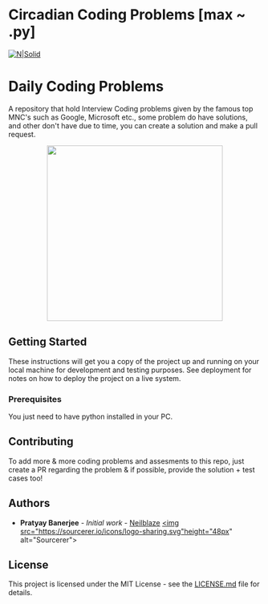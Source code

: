 # Circadian Coding Problems [max ~ .py]

[![N|Solid](https://cldup.com/dTxpPi9lDf.thumb.png)](https://nodesource.com/products/nsolid)

# Daily Coding Problems

A repository that hold Interview Coding problems given by the famous top MNC's such as Google, Microsoft etc., some problem do have solutions, and other don't have due to time, you can create a solution and make a pull request.

<p align="center">
<img src="https://github.com/Neilblaze/Circadian-Coding-Problems/blob/master/ultracode.png" width="350" height="350" align="center">
</p>

## Getting Started

These instructions will get you a copy of the project up and running on your local machine for development and testing purposes. See deployment for notes on how to deploy the project on a live system.

### Prerequisites

You just need to have python installed in your PC.

## Contributing

To add more & more coding problems and assesments to this repo, just create a PR regarding the problem & if possible, provide the solution + test cases too!

## Authors

* **Pratyay Banerjee** - *Initial work* - [Neilblaze](https://github.com/Neilblaze)
<a href="https://sourcerer.io/neilblaze"><img src="https://sourcerer.io/icons/logo-sharing.svg"height="48px" alt="Sourcerer"></a>

## License

This project is licensed under the MIT License - see the [LICENSE.md](LICENSE.md) file for details.


